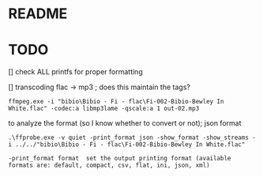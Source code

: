# README

# TODO

[] check ALL printfs for proper formatting 

[] transcoding flac -> mp3  ; does this maintain the tags?

	ffmpeg.exe -i "bibio\Bibio - Fi - flac\Fi-002-Bibio-Bewley In White.flac" -codec:a libmp3lame -qscale:a 1 out-02.mp3

to analyze the format (so I know whether to convert or not); json format

	.\ffprobe.exe -v quiet -print_format json -show_format -show_streams -i ../../"bibio\Bibio - Fi - flac\Fi-002-Bibio-Bewley In White.flac"

	-print_format format  set the output printing format (available formats are: default, compact, csv, flat, ini, json, xml)

